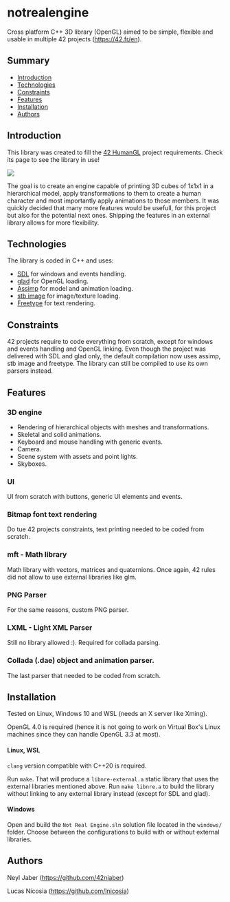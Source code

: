 # notrealengine
Cross platform C++ 3D library (OpenGL) aimed to be simple, flexible and usable in multiple 42 projects (https://42.fr/en).

## Summary

* [Introduction](#introduction)
* [Technologies](#technologies)
* [Constraints](#constraints)
* [Features](#features)
* [Installation](#installation)
* [Authors](#authors)

## Introduction

This library was created to fill the [42 HumanGL](https://github.com/lnicosia/humangl) project requirements. Check its page to see the library in use!

![](doc/HumanGL.png)

The goal is to create an engine capable of printing 3D cubes of 1x1x1 in a hierarchical model, apply transformations to them to create a human character and most importantly apply animations to those members.
It was quickly decided that many more features would be usefull, for this project but also for the potential next ones. Shipping the features in an external library allows for more flexibility.

## Technologies

The library is coded in C++ and uses:

* [SDL](https://www.libsdl.org/) for windows and events handling.
* [glad](https://glad.dav1d.de/) for OpenGL loading.
* [Assimp](https://github.com/assimp/assimp) for model and animation loading.
* [stb image](https://github.com/nothings/stb) for image/texture loading.
* [Freetype](http://freetype.org/) for text rendering.

## Constraints

42 projects require to code everything from scratch, except for windows and events handling and OpenGL linking. Even though the project was delivered with SDL and glad only, the default compilation now uses assimp, stb image and freetype.
The library can still be compiled to use its own parsers instead.

## Features

### 3D engine

* Rendering of hierarchical objects with meshes and transformations.
* Skeletal and solid animations.
* Keyboard and mouse handling with generic events.
* Camera.
* Scene system with assets and point lights.
* Skyboxes.

### UI 

UI from scratch with buttons, generic UI elements and events.

### Bitmap font text rendering

Do tue 42 projects constraints, text printing needed to be coded from scratch.

### mft - Math library

Math library with vectors, matrices and quaternions. Once again, 42 rules did not allow to use external libraries like glm.

### PNG Parser

For the same reasons, custom PNG parser.

### LXML - Light XML Parser

Still no library allowed :). Required for collada parsing.

### Collada (.dae) object and animation parser.

The last parser that needed to be coded from scratch.

## Installation

Tested on Linux, Windows 10 and WSL (needs an X server like Xming).

OpenGL 4.0 is required (hence it is not going to work on Virtual Box's Linux machines since they can handle OpenGL 3.3 at most).

#### Linux, WSL

`clang` version compatible with C++20 is required.

Run `make`. That will produce a `libnre-external.a` static library that uses the external libraries mentioned above.
Run `make libnre.a` to build the library without linking to any external library instead (except for SDL and glad).

#### Windows

Open and build the `Not Real Engine.sln`  solution file located in the `windows/` folder.
Choose between the configurations to build with or without external libraries.

## Authors

Neyl Jaber (https://github.com/42njaber)

Lucas Nicosia (https://github.com/lnicosia)
